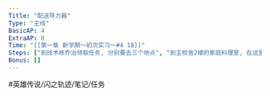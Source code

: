 ```yaml
---
Title: "配送导力器"
Type: "主线"
BasicAP: 4
ExtraAP: 0
Time: "[[第一章 新学期～初次实习～#4 18]]"
Steps: ["到技术栋乔治领取任务, 分别要去三个地点", "到主校舍2楼的家庭料理室, 在这里还能获得「料理手册」, 之后可以开始做料理了", "到小镇的当铺《密休特》, 以后可以在这里兑换不错的道具", "到小镇西南地图的广播台", "回去乔治交任务"]
Bonus: []
---
```


#英雄传说/闪之轨迹/笔记/任务